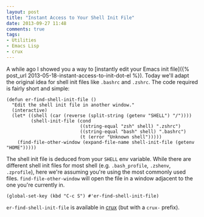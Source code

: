 ```yaml
---
layout: post
title: "Instant Access to Your Shell Init File"
date: 2013-09-27 11:48
comments: true
tags:
- Utilities
- Emacs Lisp
- crux
---
```


A while ago I showed you a way to [instantly edit your Emacs init
file]({% post_url 2013-05-18-instant-access-to-init-dot-el %}). Today
we'll adapt the original idea for shell init files like `.bashrc` and
`.zshrc`. The code required is fairly short and simple:

``` elisp
(defun er-find-shell-init-file ()
  "Edit the shell init file in another window."
  (interactive)
  (let* ((shell (car (reverse (split-string (getenv "SHELL") "/"))))
         (shell-init-file (cond
                           ((string-equal "zsh" shell) ".zshrc")
                           ((string-equal "bash" shell) ".bashrc")
                           (t (error "Unknown shell")))))
    (find-file-other-window (expand-file-name shell-init-file (getenv "HOME")))))
```

The shell init file is deduced from your `SHELL` env variable. While
there are different shell init files for most shell
(e.g. `.bash_profile`, `.zshenv`, `.zprofile`), here we're assuming
you're using the most commonly used files. `find-file-other-window`
will open the file in a window adjacent to the one you're currently
in.

``` elisp
(global-set-key (kbd "C-c S") #'er-find-shell-init-file)
```

`er-find-shell-init-file` is available in
[crux](https://github.com/bbatsov/crux) (but with a `crux-`
prefix).
